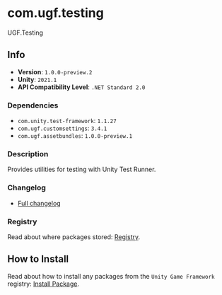 # com.ugf.testing

UGF.Testing

## Info

- **Version**: `1.0.0-preview.2`
- **Unity**: `2021.1`
- **API Compatibility Level**: `.NET Standard 2.0`

### Dependencies

- `com.unity.test-framework`: `1.1.27`
- `com.ugf.customsettings`: `3.4.1`
- `com.ugf.assetbundles`: `1.0.0-preview.1`


### Description

Provides utilities for testing with Unity Test Runner.

### Changelog

- [Full changelog](changelog.md)

### Registry

Read about where packages stored: [Registry](https://github.com/unity-game-framework/organization/blob/main/docs/registry.md).

## How to Install

Read about how to install any packages from the `Unity Game Framework` registry: [Install Package](https://github.com/unity-game-framework/organization/blob/main/docs/install-packages.md).
